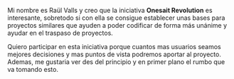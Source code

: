 Mi nombre es Raül Valls y creo que la iniciativa **Onesait Revolution** es interesante, sobretodo si con ella se consigue establecer unas bases para proyectos similares que ayuden a poder codificar de forma más unánime y ayudar en el traspaso de proyectos.

Quiero participar en esta iniciativa porque cuantos mas usuarios seamos mejores decisiones y mas puntos de vista podremos aportar al proyecto.
Ademas, me gustaria ver des del principio y en primer plano el rumbo que va tomando esto.